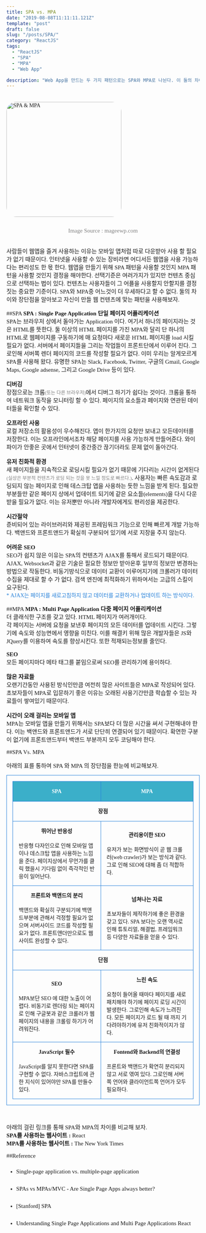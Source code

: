 ```yaml
---
title: SPA vs. MPA
date: "2019-08-08T11:11:11.121Z"
template: "post"
draft: false
slug: "/posts/SPA/"
category: "ReactJS"
tags:
  - "ReactJS"
  - "SPA"
  - "MPA"
  - "Web App"

description: "Web App을 만드는 두 가지 패턴으로는 SPA와 MPA로 나뉜다. 이 둘의 차이점은 무엇이고 언제 어떤것을 사용해야 하는지에 대해 알아보자."
---
```

<head>
<style>
  code {
    background-color: #ececec
  }
  p {
    font-size: 15px;
  }
  tr{
    text-align: right;
  }
  sub{
    font-size: 14px;
    vertical-align: middle;
    padding: 0px;
    color: #2680d9;
  }
  li{
    margin: 20px 0px;
    /* list-style: none; */
  }
  strong{
    font-size: 18px;
    vertical-align: middle;
  }
  small{
    color: #808080;
  }
  #rcorners {
    border-radius: 25px;
    border: 2px solid #dd4ecf;
    padding: 20px; 
    width: 200px;
    height: 150px;  
  }
  .rdimg {
    border-radius: 25px;
  }
  img{
    margin-bottom: 10px;
  }
  ol, ul{
    line-height: 25px;
    font-size: 15px;
  }
  .alignR{
    text-align: left;
  }
  table{
    font-size: 16px;
    width: 100%;
  }
  table, td, th, tr{
    border: 1px solid #2680d9;
    text-align: left;
    font-size: 14px;
    border-collapse: collapse;
    padding: 15px;
  }
  tr:first-child{
    background-color: #3BAFC9;
    color: white;
  }
  center {
    line-height: 1.5;
  }
  a { 
    text-decoration: none;
  }
  .imageContainer {
    float: left;
  }
  .card{
    border: 1px dotted #2680d9;
    color: #2680d9;
    max-width: 380px;
    padding: 10px 10px;
    border-radius: 15px;
    font-size: 14px;
  }
</style>
</head>
<body>
<link href="https://fonts.googleapis.com/css?family=Sunflower:300&display=swap" rel="stylesheet">
<div style="font-family:Sunflower;">
<img src="/media/spaMpa.png" alt="SPA & MPA" class="rdimg"  vspace="20px" width=300px>
<small><center><p style="padding-bottom: 15px; display:block; clear:both"> Image Source : mageewp.com</center></small>
<p>
  사람들이 웹앱을 즐겨 사용하는 이유는 모바일 앱처럼 따로 다운받아 사용 할 필요가 없기 때문이다. 인터넷을 사용할 수 있는 장비라면 어디서든 웹앱을 사용 가능하다는 편리성도 한 몫 한다.
  웹앱을 만들기 위해 SPA 패턴을 사용할 것인지 MPA 패턴을 사용할 것인지 결정을 해야한다. 선택기준은 여러가지가 있지만 컨텐츠 중심으로 선택하는 법이 있다. 컨텐츠는 사용자들이 그 어플을 사용할지 안할지를 결정 짓는 중요한 기준이다. SPA와 MPA중 어느것이 더 우세하다고 할 수 없다. 둘의 차이와 장단점을 알아보고 자신이 만들 웹 컨텐츠에 맞는 패턴을 사용해보자.
</p>

##SPA
<b>SPA : Single Page Application 단일 페이지 어플리케이션</b><br>
SPA는 브라우저 상에서 돌아가는 Application 이다. 여기서 하나의 페이지라는 것은 HTML를 뜻한다. 둘 이상의 HTML 페이지를 가진 MPA와 달리 단 하나의 HTML로 웹페이지를 구동하기에 매 요청마다 새로운 HTML 페이지를 load 시킬 필요가 없다. 서버에서 페이지들을 그리는 작업들이 프론트단에서 이루어 진다. 그로인해 서버쪽 렌더 페이지의 코드를 작성할 필요가 없다. 이미 우리는 알게모르게 SPA를 사용해 왔다. 유명한 SPA는 Slack, Facebook, Twitter, 구글의 Gmail, Google Maps, Google adsense, 그리고 Google Drive 등이 있다. <br><br>
<b>디버깅</b><br>
장점으로는 크롬<small>(또는 다른 브라우저)</small>에서 디버그 하기가 쉽다는 것이다. 크롬을 통하여 네트워크 동작을 모니터링 할 수 있다. 페이지의 요소들과 페이지와 연관된 데이터들을 확인할 수 있다. <br><br>
<b>오프라인 사용</b><br>
로컬 저장소의 활용성이 우수해진다. 앱이 한가지의 요청만 보내고 모든데이터를 저장한다. 이는 오프라인에서조차 해당 페이지를 사용 가능하게 만들어준다. 와이파이가 안좋은 곳에서 인터넷이 중간중간 끊기더라도 문제 없이 돌아간다. <br><br>
<b>유저 친화적 환경</b><br>
새 페이지들을 지속적으로 로딩시킬 필요가 없기 때문에 기다리는 시간이 없게된다<small>(실상은 부분적 컨텐츠가 로딩 되는 것을 못 느낄 정도로 빠르다.)</small>. 사용자는 빠른 속도감과 로딩되지 않는 페이지로 인해 데스크탑 앱을 사용하는 듯한 느낌을 받게 된다. 필요한 부분들만 같은 페이지 상에서 업데이트 되기에 같은 요소들(elements)을 다시 다운 받을 필요가 없다. 이는 유저뿐만 아니라 개발자에게도 편리성을 제공한다.
<br><br>
<b>시간절약</b><br>
준비되어 있는 라이브러리와 제공된 프레임워크 기능으로 인해 빠르게 개발 가능하다. 백앤드와 프론트앤드가 확실히 구분되어 있기에 서로 지장을 주지 않는다.<br><br>
<b>어려운 SEO</b><br>
SEO가 쉽지 않은 이유는 SPA의 컨텐츠가 AJAX를 통해서 로드되기 때문이다. AJAX, Websocket과 같은 기술은 필요한 정보만 받아온후 일부의 정보만 변경하는 방법으로 작동한다. 비동기방식으로 데이터 교환이 이루어지기에 크롤러가 데이터 수집을 제대로 할 수 가 없다. 검색 엔진에 최적화하기 위하여서는 고급의 스킬이 요구된다.
<br><sub>* AJAX는 페이지를 새로고침하지 않고 데이터를 교환하거나 업데이트 하는 방식이다.</sub>
<!-- 
<br><br>
SPA를 만들기 위해 선택할 수 있는 도구는 다양하다. 대표적으로 React, Angular, and Vue가 있다. 
<ol>
  <li>React ( 2013 : Facebook ) → JavaScript Library</li>
  <li>Angular ( 2010: Google ) → Web Framework</li>
  <li>Vue ( 2013 : Evan You ) → JavaScript Freamwork</li>
</ol> -->

##MPA
<b>MPA : Multi Page Application 다중 페이지 어플리케이션 </b><br>
더 클래식한 구조를 갖고 있다. HTML 페이지가 여러개이다. <br>
각 페이지는 서버에 요청을 보낸후 페이지의 모든 데이터를 업데이트 시킨다. 그렇기에 속도와 성능면에서 영향을 미친다. 이를 해결키 위해 많은 개발자들은 JS와 JQuery를 이용하여 속도를 향상시킨다. 또한 적재되는정보를 줄인다.<br><br>
<b>SEO</b><br>
모든 페이지마다 메타 태그를 붙임으로써 SEO를 관리하기에 용이하다.<br><br>
<b>많은 자료들</b><br>
오랜기간동안 사용된 방식인만큼 여전히 많은 사이트들은 MPA로 작성되어 있다. 초보자들이 MPA로 입문하기 좋은 이유는 오래된 사용기간만큼 학습할 수 있는 자료들이 쌓여있기 때문이다. <br><br>
<b>시간이 오래 걸리는 모바일 앱</b><br>
MPA는 모바일 앱을 만들기 위해서는 SPA보다 더 많은 시간을 써서 구현해내야 한다. 이는 백앤드와 프론트앤드가 서로 단단히 연결되어 있기 때문이다. 확연한 구분이 없기에 프론트앤드부터 백앤드 부분까지 모두 코딩해야 한다.


##SPA Vs. MPA
<p>
  아래의 표를 통하여 SPA 와 MPA 의 장단점을 한눈에 비교해보자.
</p>
<p>
  <table>
    <tr>
      <th><center>SPA</center></th>
      <th><center>MPA</center></th>
    </tr>
    <tr>
      <td colspan="2"><center><b>장점</b></center></td>
    </tr>
    <tr>
      <td>
        <b><center>뛰어난 반응성</center></b><br>
        반응형 다자인으로 인해 모바일 앱이나 데스크탑 앱을 사용하는 느낌을 준다. 페이지상에서 무언가를 클릭 했을시 기다림 없이 즉각적인 반응이 일어난다. 
      </td>
      <td>
        <b><center>관리용이한 SEO</center></b><br>
        유저가 보는 화면방식이 곧 웹 크롤러(web crawler)가 보는 방식과 같다. 그로 인해 SEO에 대해 좀 더 적합하다.
      </td>
    </tr>
    <tr>
      <td>
        <b><center>프론트와 백앤드의 분리</center></b><br>
        백앤드와 확실히 구분되기에 백앤드부분에 관해서 걱정할 필요가 없으며 서버사이드 코드를 작성할 필요가 없다. 프론트앤더만으로도 웹사이트 완성할 수 있다.
      </td>
      <td>
        <b><center>넘쳐나는 자료</center></b><br>
        초보자들이 제작하기에 좋은 환경을 갖고 있다. SPA 보다는 오랜 역사로 인해 튜토리얼, 해결법, 프레임워크등 다양한 자료들을 얻을 수 있다.
      </td>
    <tr>
      <td colspan="2"><center><b>단점</b></center></td>
    </tr>
      <td>
        <b><center>SEO</center></b><br>
        MPA보단 SEO 에 대한 노출이 어렵다. 비동기로 렌더링 되는 페이지로 인해 구글봇과 같은 크롤러가 웹페이지의 내용을 크롤링 하기가 어려워진다.
      </td>
      <td>
        <center><b>느린 속도</b></center><br>
        요청이 들어올 때마다 페이지를 새로 패치해야 하기에 페이지 로딩 시간이 발생한다. 그로인해 속도가 느려진다. 모든 페이지가 로드 될 때 까지 기다려야하기에 유저 친화적이지가 않다.
      </td>
    <tr>
      <td>
        <b><center>JavaScript 필수</center></b><br>
        JavaScript를 알지 못한다면 SPA를 구현할 수 없다. 자바스크립트에 관한 지식이 있어야만 SPA를 만들수 있다.
      </td>
      <td>
        <center><b>Fontend와 Backend의 연결성</b></center><br>
        프론트와 백앤드가 확연히 분리되지 않고 서로 엮여 있다. 그로인해 서버쪽 언어와 클라이언트쪽 언어가 모두 필요하다.
      </td>
    </tr>
  </table><br>
</p>
<p>
  아래의 걸린 링크를 통해 SPA와 MPA의 차이를 비교해 보자.<br>
  <b>SPA를 사용하는 웹사이트 :</b> <a href="https://reactjs.org" target="_blank" rel="noopener noreferrer">React</a><br>
  <b>MPA를 사용하는 웹사이트 :</b> <a href="https://www.nytimes.com/" target="_blank" rel="noopener noreferrer">The New York Times</a>
</p>

##Reference
<p>
  <ul>
    <li>
      <a href="https://medium.com/@NeotericEU/single-page-application-vs-multiple-page-application-2591588efe58" target="_blank" rel="noopener noreferrer">Single-page application vs. multiple-page application</a>
    </li>
    <li>
      <a href="https://youtu.be/F_BYg2QGsC0" target="_blank" rel="noopener noreferrer">SPAs vs MPAs/MVC - Are Single Page Apps always better?</a>
    </li>
    <li>
      <a href="https://web.stanford.edu/class/cs142/lectures/SPA.pdf" target="_blank" rel="noopener noreferrer">[Stanford] SPA</a>
    </li>
    <li>
      <a href="https://www.youtube.com/watch?v=6N-FGImyiyc" target="_blank" rel="noopener noreferrer">Understanding Single Page Applications and Multi Page Applications React</a>
    </li>
  </ul>
</body>